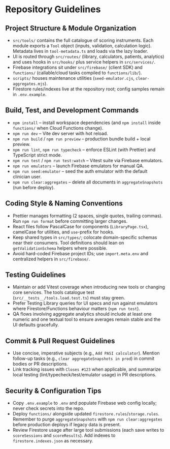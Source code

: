 # Repository Guidelines

## Project Structure & Module Organization

- `src/tools/` contains the full catalogue of scoring instruments. Each module exports a `Tool`
  object (inputs, validation, calculation logic). Metadata lives in `tool-metadata.ts` and loads via
  the lazy loader.
- UI is routed through `src/routes/` (library, calculators, patients, analytics) and uses hooks in
  `src/hooks/` plus service helpers in `src/services/`.
- Firebase integrations sit under `src/firebase/` (client SDK) and `functions/` (callable/cloud
  tasks compiled to `functions/lib/`).
- `scripts/` houses maintenance utilities (`seed-emulator.cjs`, `clear-aggregates.mjs`).
- Firestore rules/indexes live at the repository root; config samples remain in `.env.example`.

## Build, Test, and Development Commands

- `npm install` – install workspace dependencies (and `npm install` inside `functions/` when Cloud
  Functions change).
- `npm run dev` – Vite dev server with hot reload.
- `npm run build` / `npm run preview` – production bundle build + local preview.
- `npm run lint`, `npm run typecheck` – enforce ESLint (with Prettier) and TypeScript strict mode.
- `npm run test` / `npm run test:watch` – Vitest suite via Firebase emulators.
- `npm run emulators` – launch Firebase emulators for manual QA.
- `npm run seed:emulator` – seed the auth emulator with the default clinician user.
- `npm run clear:aggregates` – delete all documents in `aggregateSnapshots` (run before deploy).

## Coding Style & Naming Conventions

- Prettier manages formatting (2 spaces, single quotes, trailing commas). Run `npm run format` before
  committing larger changes.
- React files follow PascalCase for components (`LibraryPage.tsx`), camelCase for utilities, and
  `use`-prefix for hooks.
- Keep shared types in `src/types/`; colocate domain-specific schemas near their consumers. Tool
  definitions should lean on `getValidationSchema` helpers where possible.
- Avoid hard-coded Firebase project IDs; use `import.meta.env` and centralized helpers in
  `src/firebase/`.

## Testing Guidelines

- Maintain or add Vitest coverage when introducing new tools or changing core services. The tools
  catalogue test (`src/__tests__/tools.load.test.ts`) must stay green.
- Prefer Testing Library queries for UI specs and run against emulators where Firestore/Functions
  behaviour matters (`npm run test`).
- QA flows involving aggregate analytics should include at least one numeric and one textual tool to
  ensure averages remain stable and the UI defaults gracefully.

## Commit & Pull Request Guidelines

- Use concise, imperative subjects (e.g., `Add PASI calculator`). Mention follow-up tasks (e.g.,
  `clear aggregateSnapshots in prod`) in commit bodies or PR descriptions.
- Link tracking issues with `Closes #123` when applicable, and summarize local testing (lint/typecheck/test/emulator usage) in PR descriptions.

## Security & Configuration Tips

- Copy `.env.example` to `.env` and populate Firebase web config locally; never check secrets into
  the repo.
- Deploy `functions/` alongside updated `firestore.rules`/`storage.rules`. Remember to purge
  `aggregateSnapshots` with `npm run clear:aggregates` before production deploys if legacy data is
  present.
- Review Firestore usage after large tool submissions (each save writes to `scoreSessions` and
  `scoreResults`). Add indexes to `firestore.indexes.json` as necessary.
